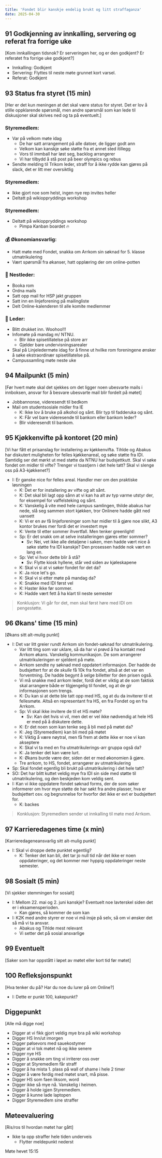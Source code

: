 ```yaml
---
title: 'Fondet blir kanskje endelig brukt og litt straffaganza'
date: 2025-04-30
---
```


## 91 Godkjenning av innkalling, servering og referat fra forrige uke

[Kom innkallingen tidsnok? Er serveringen her, og er den godkjent? Er referatet fra forrige uke godkjent?]

- Innkalling: Godkjent
- Servering: Flyttes til neste møte grunnet kort varsel.
- Referat: Godkjent

## 93 Status fra styret (15 min)

[Her er det kun meningen at det skal være status for styret. Det er lov å stille oppklarende spørsmål, men andre spørsmål som kan lede til diskusjoner skal skrives ned og ta på eventuelt.]

### Styremedlem:

- Var på velkom møte idag
    - De har satt arrangement på alle datoer, de ligger godt ann
    - Velkom kan kanskje søke støtte fra et annet sted itillegg
    - Vors til immball har løst seg, backlog arrangerer
    - Vi har tilbydd å stå post på beer olympics og rebus
- Sendte melding til Trikom leder, straff for å ikke rydde kan gjøres på slack, det er litt mer oversiktlig

### Styremedlem:

- Ikke gjort noe som helst, ingen nye rep invites heller
- Deltatt på wikioppryddings workshop

### Styremedlem:

- Deltatt på wikioppryddings workshop
    - Pimpa Kanban boardet 🔥

### 💰 Økonomiansvarlig:

- Hatt møte med Fondet, snakka om Arrkom sin søknad for 5. klasse utmatrikulering
- Vært spørsmål fra økanser, hatt opplæring der om online-potten

### 🤠 Nestleder:

- Booka rom
- Ordna mails
- Satt opp mail for HSP jakt gruppen
- Satt inn en linjeforening på mailingliste
- Delt Online-kalenderen til alle komite medlemmer

### 👲 Leder:

- Blitt drukket inn. Woohoo!!!
- Infomøte på mandag m/ NTNU.
    - Blir ikke spisetillatelse på store arr
    - Gjelder bare undervisningsarealer
- Skal på Linjeledermøte idag for å finne ut hvilke rom foreningene ønsker å søke ekstraordinær spisetillatelse på.
- Campussamling møte neste uke

## 94 Mailpunkt (5 min)

[Før hvert møte skal det sjekkes om det ligger noen ubesvarte mails i innboksen, ansvar for å besvare ubesvarte mail blir fordelt på møtet]

- Jobbannonse, videresendt til bedkom
- Mail om studentsosiale midler fra IE
    - K: Ikke lov å bruke på alkohol og sånt. Blir typ til fadderuka og sånt.
    - K: Får vel bare videresende til bankom eller bankom leder?
    - Blir videresendt til bankom.

## 95 Kjøkkenvifte på kontoret (20 min)

[Vi har fått et prisanslag for installering av kjøkkenvifta. Tihlde og Abakus har diskutert muligheten for felles kjøkkenareal, og søke støtte fra IDI. Samtidig ser det mørkt ut med støtte da NTNU har budsjettkutt. Skal vi søke fondet om midler til vifte? Trenger vi toastjern i det hele tatt? Skal vi slenge oss på A3-kjøkkenet?]

- I: Er ganske nice for felles areal. Handler mer om den praktiske løsningen
    - K: Det er for installering av vifte og alt sånt.
    - K: Det skal bli lagt opp sånn at vi kan ha alt av typ varme utstyr der, for eksempel for vaffelsteking og sånt.
    - K: Vanskelig å vite med hele campus samlingen, thilde abakus har nede, slå seg sammen stort kjøkken, tror Onlinere hadde gått ned uansett
    - K: Vi er en av få linjeforeninger som har midler til å gjøre noe slikt, A3 kontor brukes mer fordi det er investert mye
    - K: Vente til etter sommer ihvertfall. Men tenker greenlight!
    - Sp: Er det snakk om at selve installeringen gjøres etter sommer?
        - Sv: Nei, vet ikke alle detaljene i saken, men hadde vært nice å søke støtte fra IDI kanskje? Den prosessen hadde nok vært en lang en.
    - Sp: Vet vi hvor dette blir å stå?
        - Sv: Flytte kiosk hyllene, står ved siden av kjøleskapene
    - K: Skal vi si at vi søker fondet for det da?
    - K: Ja nice let's go.
    - K: Skal vi si etter møte på mandag da?
    - K: Snakke med IDI først vel
    - K: Haster ikke før sommer.
    - K: Hadde vært fett å ha klart til neste semester

> Konklusjon: Vi går for det, men skal først høre med IDI om pengestøtte.

## 96 Økans' time (15 min)

[Økans sitt alt-mulig punkt]

- I: Det var litt greier rundt Arrkom sin fondet-søknad for utmatrikulering.
    - Var litt ting som var uklare, så da har vi prøvd å ha kontakt med Arrkom økans. Vanskelig kommunikasjon. De som arrangerer utmatrikuleringen er sjeldent på møte.
    - Arrkom sendte ny søknad med oppdatert informasjon. Der hadde de budsjettert for at de *skulle* få 10k fra fondet, altså at det var en forventning. De hadde begynt å selge billetter for den prisen også.
    - Vi må snakke med arrkom leder, fordi det er viktig at de som faktisk skal arrangere både er tilgjengelig til fondet, og at de gir informasjonen som trengs.
    - K: Du kan si at dette ble tatt opp med HS, og at du da inviterer til et fellesmøte. Altså en representant fra HS, en fra Fondet og en fra Arrkom.
    - Sp: Vi skal ikke invitere de til et HS møte?
        - Sv: Kan det hvis vi vil, men det er vel ikke nødvendig at hele HS er med på å diskutere dette.
    - K: Er det noen som kan tenke seg å bli med på møtet da?
    - K: Jeg (Styremedlem) kan bli med på møtet
    - K: Viktig å være nøytral, men få frem at dette ikke er noe vi kan akseptere
    - K: Skal vi ta med en fra utmatrikulerings-arr gruppa også da?
    - K: Ja tenker det kan være lurt.
    - K: Økans burde være der, siden det er med økonomien å gjøre.
    - Tre arrkom, to HS, fondet, arrangører av utmatrikulering
- Sp: Skal fondet egentlig bli brukt på utmatrikulering i det hele tatt?
- SO: Det har blitt kuttet veldig mye fra IDI sin side med støtte til utmatrikulering, og den beskjeden kom veldig sent.
- I: Kan vi ikke oppdatere fondet søknad forms, der de som søker informerer om hvor mye støtte de har søkt fra andre plasser, hva er budsjettert osv. og begrunnelse for hvorfor det ikke er evt er budsjettert for.
    - K: backes

> Konklusjon: Styremedlem sender ut innkalling til møte med Arrkom.

## 97 Karrieredagenes time (x min)

[Karrieredageneansvarlig sitt alt-mulig punkt]

- I: Skal vi droppe dette punktet egentlig?
    - K: Tenker det kan bli, det tar jo null tid når det ikke er noen oppdateringer, og det kommer mer hyppig oppdateringer neste semester.

## 98 Sosialt (5 min)

[Vi sjekker stemmingen for sosialt]

- I: Mellom 22. mai og 2. juni kanskje? Eventuelt noe lavterskel siden det er i eksamensperioden.
    - Kan gjøres, så kommer de som kan
- I: K2K med andre styrer er noe vi må insje på selv, så om vi ønsker det så må vi ta ansvar.
    - Abakus og Tihlde mest relevant
    - Vi setter det på sosial ansvarlige

## 99 Eventuelt

[Saker som har oppstått i løpet av møtet eller kort tid før møtet]

## 100 Refleksjonspunkt

[Hva tenker du på? Har du noe du lurer på om Online?]

- I: Dette er punkt 100, kakepunkt?

## Diggepunkt

[Alle må digge noe]

- Digger at vi fikk gjort veldig mye bra på wiki workshop
- Digger HS Inn/ut imorgen
- Digger pølsevors med sauekostymer
- Digger at vi tok møtet nå og ikke senere
- Digger nye HS
- Digger å snakke om ting vi irriterer oss over
- Digger at Styremedlem får straff
- Digger å ha mista 1. plass på wall of shame i hele 2 timer
- Digger å være ferdig med møtet snart, må pisse.
- Digger HS som faen liksom, word
- Digger ikke så mye nå. Vanskelig i heimen.
- Digger å holde igjen Styremedlem.
- Digger å kunne lade laptopen
- Digger Styremedlem sine straffer

## Møteevaluering

[Ris/ros til hvordan møtet har gått]

- Ikke ta opp straffer hele tiden underveis
    - Flytter meldepunkt nederst

Møte hevet 15:15